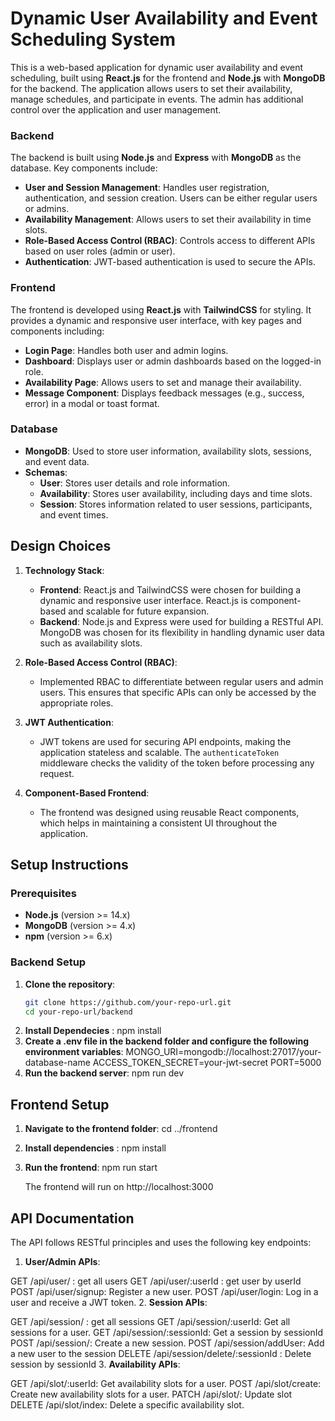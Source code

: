 # Dynamic User Availability and Event Scheduling System

This is a web-based application for dynamic user availability and event scheduling, built using **React.js** for the frontend and **Node.js** with **MongoDB** for the backend. The application allows users to set their availability, manage schedules, and participate in events. The admin has additional control over the application and user management.


### Backend

The backend is built using **Node.js** and **Express** with **MongoDB** as the database. Key components include:

- **User and Session Management**: Handles user registration, authentication, and session creation. Users can be either regular users or admins.
- **Availability Management**: Allows users to set their availability in time slots.
- **Role-Based Access Control (RBAC)**: Controls access to different APIs based on user roles (admin or user).
- **Authentication**: JWT-based authentication is used to secure the APIs.

### Frontend

The frontend is developed using **React.js** with **TailwindCSS** for styling. It provides a dynamic and responsive user interface, with key pages and components including:

- **Login Page**: Handles both user and admin logins.
- **Dashboard**: Displays user or admin dashboards based on the logged-in role.
- **Availability Page**: Allows users to set and manage their availability.
- **Message Component**: Displays feedback messages (e.g., success, error) in a modal or toast format.

### Database

- **MongoDB**: Used to store user information, availability slots, sessions, and event data.
- **Schemas**:
  - **User**: Stores user details and role information.
  - **Availability**: Stores user availability, including days and time slots.
  - **Session**: Stores information related to user sessions, participants, and event times.

## Design Choices

1. **Technology Stack**:
   - **Frontend**: React.js and TailwindCSS were chosen for building a dynamic and responsive user interface. React.js is component-based and scalable for future expansion.
   - **Backend**: Node.js and Express were used for building a RESTful API. MongoDB was chosen for its flexibility in handling dynamic user data such as availability slots.
   
2. **Role-Based Access Control (RBAC)**:
   - Implemented RBAC to differentiate between regular users and admin users. This ensures that specific APIs can only be accessed by the appropriate roles.

3. **JWT Authentication**:
   - JWT tokens are used for securing API endpoints, making the application stateless and scalable. The `authenticateToken` middleware checks the validity of the token before processing any request.

4. **Component-Based Frontend**:
   - The frontend was designed using reusable React components, which helps in maintaining a consistent UI throughout the application.

## Setup Instructions

### Prerequisites

- **Node.js** (version >= 14.x)
- **MongoDB** (version >= 4.x)
- **npm** (version >= 6.x)

### Backend Setup

1. **Clone the repository**:
   ```bash
   git clone https://github.com/your-repo-url.git
   cd your-repo-url/backend
2. **Install Dependecies** :
    npm install
3. **Create a .env file in the backend folder and configure the following environment variables**:
    MONGO_URI=mongodb://localhost:27017/your-database-name
    ACCESS_TOKEN_SECRET=your-jwt-secret
    PORT=5000
4. **Run the backend server**:
    npm run dev

## Frontend Setup

1. **Navigate to the frontend folder**:
    cd ../frontend
2. **Install dependencies** :
    npm install
3. **Run the frontend**:
    npm run start

    The frontend will run on http://localhost:3000

## API Documentation
The API follows RESTful principles and uses the following key endpoints:

1. **User/Admin APIs**:

GET /api/user/ : get all users
GET /api/user/:userId : get user by userId
POST /api/user/signup: Register a new user.
POST /api/user/login: Log in a user and receive a JWT token.
2. **Session APIs**:

GET /api/session/ : get all sessions 
GET /api/session/:userId: Get all sessions for a user.
GET /api/session/:sessionId: Get a session by sessionId
POST /api/session/: Create a new session.
POST /api/session/addUser: Add a new user to the session
DELETE /api/session/delete/:sessionId : Delete session by sessionId
3. **Availability APIs**:

GET /api/slot/:userId: Get availability slots for a user.
POST /api/slot/create: Create new availability slots for a user.
PATCH /api/slot/: Update slot
DELETE /api/slot/index: Delete a specific availability slot.
